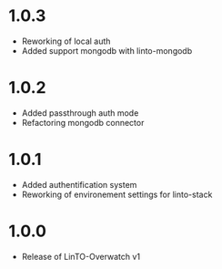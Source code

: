 # 1.0.3
- Reworking of local auth
- Added support mongodb with linto-mongodb

# 1.0.2
- Added passthrough auth mode
- Refactoring mongodb connector

# 1.0.1
- Added authentification system
- Reworking of environement settings for linto-stack

# 1.0.0
- Release of LinTO-Overwatch v1